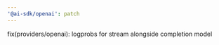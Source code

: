 ```yaml
---
'@ai-sdk/openai': patch
---
```


fix(providers/openai): logprobs for stream alongside completion model
